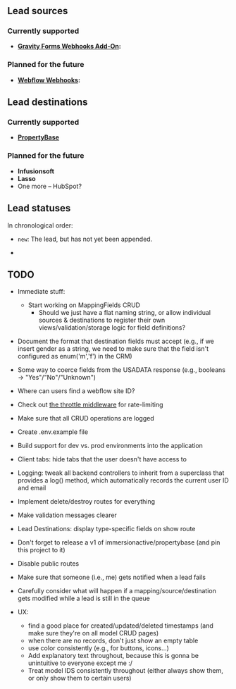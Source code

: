 # 


## Lead sources

### Currently supported

* **[Gravity Forms Webhooks Add-On](https://www.gravityforms.com/add-ons/webhooks/):**

### Planned for the future

* **[Webflow Webhooks](https://webflow.com/feature/create-webhooks-from-project-settings):**

## Lead destinations

### Currently supported

* **[PropertyBase](https://www.propertybase.com/)**

### Planned for the future

* **Infusionsoft**
* **Lasso**
* One more – HubSpot?

## Lead statuses

In chronological order:

* `new`: The lead, but has not yet been appended.

* 

## TODO

* Immediate stuff:
  * Start working on MappingFields CRUD
    * Should we just have a flat naming string, or allow individual sources & destinations to register their own views/validation/storage logic for field definitions?

* Document the format that destination fields must accept (e.g., if we insert gender as a string, we need to make sure that the field isn't configured as enum('m','f') in the CRM)
* Some way to coerce fields from the USADATA response (e.g., booleans -> "Yes"/"No"/"Unknown")
* Where can users find a webflow site ID?
* Check out [the throttle middleware](https://laravel.com/docs/6.x/routing#rate-limiting) for rate-limiting
* Make sure that all CRUD operations are logged
* Create .env.example file
* Build support for dev vs. prod environments into the application
* Client tabs: hide tabs that the user doesn't have access to
* Logging: tweak all backend controllers to inherit from a superclass that provides a log() method, which automatically records the current user ID and email
* Implement delete/destroy routes for everything
* Make validation messages clearer
* Lead Destinations: display type-specific fields on show route
* Don't forget to release a v1 of immersionactive/propertybase (and pin this project to it)
* Disable public routes
* Make sure that someone (i.e., me) gets notified when a lead fails
* Carefully consider what will happen if a mapping/source/destination gets modified while a lead is still in the queue
* UX:
  * find a good place for created/updated/deleted timestamps (and make sure they're on all model CRUD pages)
  * when there are no records, don't just show an empty table
  * use color consistently (e.g., for buttons, icons...)
  * Add explanatory text throughout, because this is gonna be unintuitive to everyone except me :/
  * Treat model IDS consistently throughout (either always show them, or only show them to certain users)